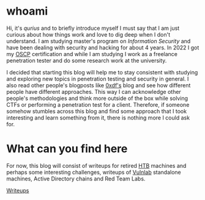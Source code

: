 # whoami

Hi, it's *qurius* and to briefly introduce myself I must say that I am just curious about how things work and love to dig deep when I don't understand. I am studying master's program on *Information Security* and have been dealing with security and hacking for about 4 years. In 2022 I got my [OSCP](https://www.offsec.com/courses/pen-200/) certification and while I am studying I work as a freelance penetration tester and do some research work at the university.

I decided that starting this blog will help me to stay consistent with studying and exploring new topics in penetration testing and security in general. I also read other people's blogposts like [0xdf's](https://0xdf.gitlab.io/) blog and see how different people have different approaches. This way I can acknowledge other people's methodologies and think more outside of the box while solving CTFs or performing a penetration test for a client. Therefore, if someone somehow stumbles across this blog and find some approach that I took interesting and learn something from it, there is nothing more I could ask for.

# What can you find here

For now, this blog will consist of writeups for retired [HTB](https://www.hackthebox.com/) machines and perhaps some interesting challenges, writeups of [Vulnlab](https://www.vulnlab.com/) standalone machines, Active Directory chains and Red Team Labs.

[Writeups](writeups/)
